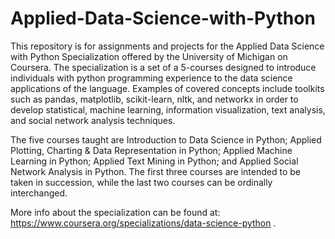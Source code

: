 # Applied-Data-Science-with-Python
This repository is for assignments and projects for the Applied Data Science with Python Specialization offered by the University of Michigan on Coursera. The specialization is a set of a 5-courses designed to introduce individuals with python programming experience to the data science applications of the language. Examples of covered concepts include toolkits such as pandas, matplotlib, scikit-learn, nltk, and networkx in order to develop statistical, machine learning, information visualization, text analysis, and social network analysis techniques.

The five courses taught are Introduction to Data Science in Python; Applied Plotting, Charting & Data Representation in Python; Applied Machine Learning in Python; Applied Text Mining in Python; and Applied Social Network Analysis in Python. The first three courses are intended to be taken in succession, while the last two courses can be ordinally interchanged.

More info about the specialization can be found at: https://www.coursera.org/specializations/data-science-python .
